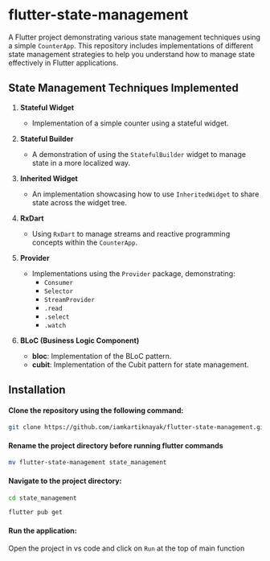 # flutter-state-management

A Flutter project demonstrating various state management techniques using a simple `CounterApp`. This repository includes implementations of different state management strategies to help you understand how to manage state effectively in Flutter applications.

## State Management Techniques Implemented

1. **Stateful Widget**
   - Implementation of a simple counter using a stateful widget.

2. **Stateful Builder**
   - A demonstration of using the `StatefulBuilder` widget to manage state in a more localized way.

3. **Inherited Widget**
   - An implementation showcasing how to use `InheritedWidget` to share state across the widget tree.

4. **RxDart**
   - Using `RxDart` to manage streams and reactive programming concepts within the `CounterApp`.

5. **Provider**
   - Implementations using the `Provider` package, demonstrating:
     - `Consumer`
     - `Selector`
     - `StreamProvider`
     - `.read`
     - `.select`
     - `.watch`
   
6. **BLoC (Business Logic Component)**
    - **bloc**: Implementation of the BLoC pattern.
    - **cubit**: Implementation of the Cubit pattern for state management.

## Installation

#### Clone the repository using the following command:

```bash
git clone https://github.com/iamkartiknayak/flutter-state-management.git
```

#### Rename the project directory before running flutter commands

```bash
mv flutter-state-management state_management
```

#### Navigate to the project directory:

```bash
cd state_management
```

```bash
flutter pub get
```

#### Run the application:

Open the project in vs code and click on `Run` at the top of main function 
